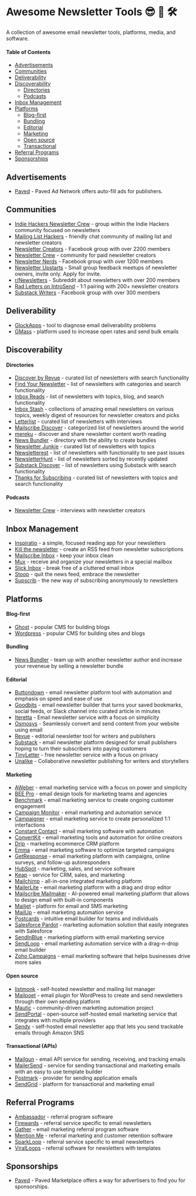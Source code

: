 # Awesome Newsletter Tools 😎 📩 🛠

A collection of awesome email newsletter tools, platforms, media, and software.

#### Table of Contents

- [Advertisements](#advertisements)
- [Communities](#communities)
- [Deliverability](#deliverability)
- [Discoverability](#discoverability)
  - [Directories](#directories)
  - [Podcasts](#podcasts)
- [Inbox Management](#inbox-management)
- [Platforms](#platforms)
  - [Blog-first](#blog-first)
  - [Bundling](#bundling)
  - [Editorial](#editorial)
  - [Marketing](#marketing)
  - [Open source](#open-source)
  - [Transactional](#transactional)
- [Referral Programs](#referral-programs)
- [Sponsorships](#sponsorships)

## Advertisements

- [Paved](https://www.paved.com/publishers) - Paved Ad Network offers auto-fill ads for publishers.

## Communities

- [Indie Hackers Newsletter Crew](https://www.indiehackers.com/group/newsletter-crew) - group within the Indie Hackers community focused on newsletters
- [Mailing List Hackers](https://www.mailinglisthackers.com/chat) - friendly chat community of mailing list and newsletter creators
- [Newsletter Creators](https://www.facebook.com/groups/NewsletterCreators/) - Facebook group with over 2200 members
- [Newsletter Crew](https://newslettercrew.com/) - community for paid newsletter creators
- [Newsletter Nerds](https://www.facebook.com/groups/NewsletterNerds/) - Facebook group with over 1200 members
- [Newsletter Upstarts](https://bit.ly/newslttring) - Small group feedback meetups of newsletter owners, invite only. Apply for invite.
- [r/Newsletters](http://reddit.com/r/newsletters) - Subreddit about newsletters with over 200 members
- [Rad Letters on IntroSend](https://www.introsend.com/communities/rad-letters/join) - 1:1 pairing with 200+ newsletter creators
- [Substack Writers](https://www.facebook.com/groups/substackwriters) - Facebook group with over 300 members

## Deliverability

- [GlockApps](https://glockapps.com/) - tool to diagnose email deliverability problems
- [GMass](https://www.gmass.co/) - platform used to increase open rates and send bulk emails

## Discoverability

#### Directories

- [Discover by Revue](https://discover.getrevue.co/) - curated list of newsletters with search functionality
- [Find Your Newsletter](https://findnewsletters.com/) - list of newsletters with categories and search functionality
- [Inbox Reads](https://inboxreads.co/) - list of newsletters with topics, blog, and search functionality
- [Inbox Stash](https://inboxstash.com/) - collections of amazing email newsletters on various topics, weekly digest of resources for newsletter creators and picks
- [Letterlist](https://letterlist.com/) - curated list of newsletters with interviews
- [Mailscribe Discover](https://mailscribe.com/discover) - categorized list of newsletters around the world
- [mereku](http://mereku.com/) - discover and share newsletter content worth reading
- [News Bundler](https://newsbundler.com/) - directory with the ability to create bundles
- [Newsletter Junkie](https://newsletterjunkie.com/) - curated list of newsletters with topics
- [Newsletterest](https://newsletterest.com/) - list of newsletters with functionality to see past issues
- [NewsletterHunt](https://newsletterhunt.com/) - list of newsletters sorted by recently updated
- [Substack Discover](https://substack.com/discover) - list of newsletters using Substack with search functionality
- [Thanks for Subscribing](https://www.thanksforsubscribing.app/) - curated list of newsletters with topics and search functionality

#### Podcasts

- [Newsletter Crew](https://newslettercrew.com/) - interviews with newsletter creators

## Inbox Management

- [Inspiratio](https://inspirat.io/) - a simple, focused reading app for your newsletters
- [Kill the newsletter](https://www.kill-the-newsletter.com/) - create an RSS feed from newsletter subscriptions
- [Mailscribe Inbox](https://mailscribe.com/page/inbox) - keep your inbox clean
- [Mux](https://mux.to/) - receive and organize your newsletters in a special mailbox
- [Slick Inbox](https://slickinbox.com/) - break free of a cluttered email inbox
- [Stoop](https://stoopinbox.com/) - quit the news feed, embrace the newsletter
- [Supscrib](https://supscrib.com/) - the new way of subscribing anonymously to newsletters

## Platforms

#### Blog-first

- [Ghost](https://ghost.org/) - popular CMS for building blogs
- [Wordpress](https://wordpress.com/) - popular CMS for building sites and blogs

#### Bundling

- [News Bundler](https://newsbundler.com/) - team up with another newsletter author and increase your reveneue by selling a newsletter bundle

#### Editorial

- [Buttondown](https://buttondown.email/) - email newsletter platform tool with automation and emphasis on speed and ease of use
- [Goodbits](https://goodbits.io/) - email newsletter builder that turns your saved bookmarks, social feeds, or Slack channel into curated article in minutes
- [Iteretta](https://iteretta.com/) - Email newsletter service with a focus on simplicity
- [Osmosys](https://yellowbrim.com/osmosys) - Seamlessly convert and send content from your website using email
- [Revue](https://www.getrevue.co/) - editorial newsletter tool for writers and publishers
- [Substack](https://substack.com/) - email newsletter platform designed for small publishers hoping to turn their subscribers into paying customers
- [TinyLetter](https://tinyletter.com/) - free newsletter service with a focus on privacy
- [Unalike](https://unalike.net/) - Collaborative newsletter publishing for writers and storytellers

#### Marketing

- [AWeber](https://www.aweber.com/email-newsletters.htm) - email marketing service with a focus on power and simplicity
- [BEE Pro](https://beefree.io/bee-pro/) - email design tools for marketing teams and agencies
- [Benchmark](https://www.benchmarkemail.com/) - email marketing service to create ongoing customer engagement
- [Campaign Monitor](https://www.campaignmonitor.com/) - email marketing and automation service
- [Campaigner](https://www.campaigner.com/) - email marketing service to create personalized 1:1 interfactions
- [Constant Contact](https://blogs.constantcontact.com/) - email marketing software with automation
- [ConvertKit](https://convertkit.com/) - email marketing tools and automation for online creators
- [Drip](https://www.drip.com/) - marketing ecommerce CRM platform
- [Emma](http://myemma.com/) - email marketing software to optimize targeted campaigns
- [GetResponse](https://www.getresponse.com/) - email marketing platform with campaigns, online surveys, and follow-up autoresponders
- [HubSpot](https://www.hubspot.com/products/marketing/email) - marketing, sales, and service software
- [Keap](https://keap.com/) - service for CRM, sales, and marketing
- [Mailchimp](https://mailchimp.com/) - all-in-one integrated marketing platform
- [MailerLite](https://www.mailerlite.com/features/newsletter-editor) - email marketing platform with a drag and drop editor
- [Mailscribe Mailmaker](https://mailscribe.com/page/mailmaker) - AI-powered email marketing platform that allows to design email with built-in components
- [Mailjet](https://www.mailjet.com/) - platform for email and SMS marketing
- [MailUp](https://www.mailup.com/) - email marketing automation service
- [Postcards](https://designmodo.com/postcards/) - intuitive email builder for teams and individuals
- [Salesforce Pardot](https://www.pardot.com/) - marketing automation solution that easily integrates with Salesforce
- [SendInBlue](https://www.sendinblue.com/) - marketing platform with email marketing service
- [SendLoop](https://sendloop.com/) - email marketing automation service with a drag-n-drop email builder
- [Zoho Campaigns](https://www.zoho.com/campaigns/) - email marketing software that helps businesses drive more sales

#### Open source

- [listmonk](https://listmonk.app/) - self-hosted newsletter and mailing list manager
- [Mailpoet](https://www.mailpoet.com/) - email plugin for WordPress to create and send newsletters through their own sending platform
- [Mautic](https://www.mautic.org/) - community-driven marketing automation project
- [SendPortal](https://sendportal.io/) - open-source self-hosted email marketing service that integrates with multiple providers
- [Sendy](https://sendy.co/) - self-hosted email newsletter app that lets you send trackable emails through Amazon SNS

#### Transactional (APIs)

- [Mailgun](https://www.mailgun.com/) - email API service for sending, receiving, and tracking emails
- [MailerSend](https://www.mailersend.com/) - service for sending transactional and marketing emails with an easy to use template builder
- [Postmark](https://postmarkapp.com/) - provider for sending application emails
- [SendGrid](https://sendgrid.com/) - platform for transactional and marketing email

## Referral Programs

- [Ambassador](https://www.getambassador.com/) - referral program software
- [Firewards](https://www.firewards.com/) - referral service specific to email newsletters
- [Gather](https://hq.gathercustomers.com/) - email marketing referral program software
- [Mention Me](https://www.mention-me.com/) - referral marketing and customer retention software
- [SparkLoop](https://sparkloop.app/) - referral service specific to email newsletters
- [ViralLoops](http://viral-loops.com/) - referral software for newsletters with templates

## Sponsorships

- [Paved](https://www.paved.com/publishers) - Paved Marketplace offers a way for advertisers to find you for sponsorships.

